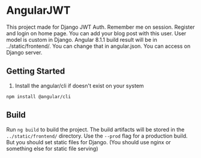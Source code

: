 # AngularJWT

This project made for Django JWT Auth. Remember me on session. Register and login on home page. You can add your blog post with this user. User model is custom in Django.
Angular 8.1.1 build result will be in ../static/frontend/. You can change that in angular.json. You can access on Django server.

## Getting Started
1) Install the angular/cli if doesn't exist on your system
```
npm install @angular/cli
```

## Build

Run `ng build` to build the project. The build artifacts will be stored in the `../static/frontend/` directory. Use the `--prod` flag for a production build. But you should set static files for Django. (You should use nginx or something else for static file serving)



